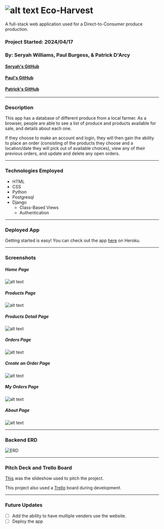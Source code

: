 # ![alt text](images/logo.png) Eco-Harvest
A full-stack web application used for a Direct-to-Consumer produce production.
### Project Started: 2024/04/17
### By: Seryah Williams, Paul Burgess, & Patrick D'Arcy
#### [Seryah's GitHub](https://github.com/SeryahWilliam) 
#### [Paul's GitHub](https://github.com/pauljburgess) 
#### [Patrick's GitHub](https://github.com/rela7e) 


***

### **Description**
This app has a database of different produce from a local farmer. As a browser, people are able to see a list of produce and products available for sale, and details about each one.

If they choose to make an account and login, they will then gain the ability to place an order (consisting of the products they choose and a location/date they will pick out of available choices), view any of their previous orders, and update and delete any open orders.

---

### **Technologies Employed**

- HTML 
- CSS
- Python
- Postgresql
- Django
    - Class-Based Views
    - Authentication

---

### **Deployed App**

Getting started is easy! You can check out the app [here]() on Heroku. 

---

### **Screenshots**

##### Home Page

![alt text](images/about.png)

##### Products Page

![alt text](images/products.png)

##### Products Detail Page

![alt text](images/product_details.png)

##### Orders Page

![alt text](images/orders.png)

##### Create an Order Page

![alt text](images/create_order.png)

##### My Orders Page

![alt text](images/my_orders.png)

##### About Page

![alt text](images/about.png)

---
### Backend ERD

![ERD](images/ERD.png)

---
### Pitch Deck and Trello Board

[This](https://docs.google.com/presentation/d/1USgFQzdIMH2-mT0xAZy4SzwDUwPvVgptEIK0HRhRevg/edit?usp=sharing) was the slideshow used to pitch the project.

This project also used a [Trello](https://trello.com/b/fHnGf0q1/project-3) board during development.

---
### **Future Updates**

- [ ] Add the ability to have multiple venders use the website.
- [ ] Deploy the app
